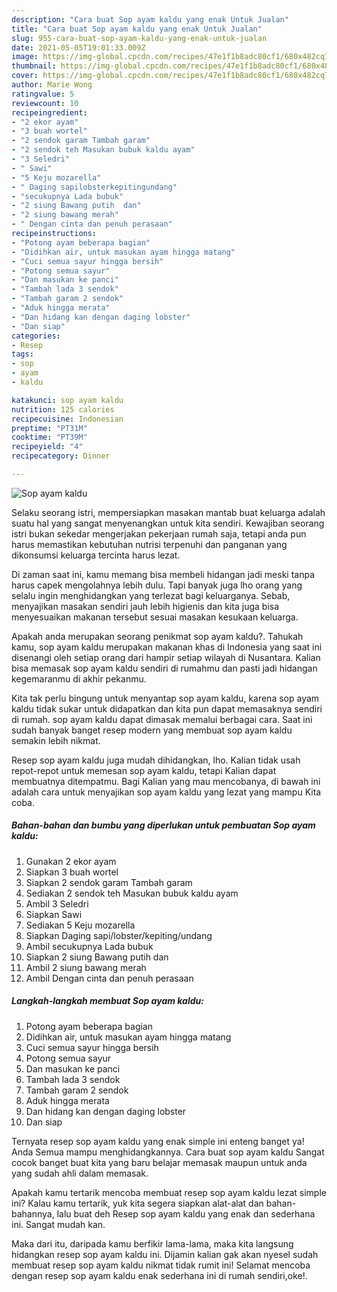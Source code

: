 ```yaml
---
description: "Cara buat Sop ayam kaldu yang enak Untuk Jualan"
title: "Cara buat Sop ayam kaldu yang enak Untuk Jualan"
slug: 955-cara-buat-sop-ayam-kaldu-yang-enak-untuk-jualan
date: 2021-05-05T19:01:33.009Z
image: https://img-global.cpcdn.com/recipes/47e1f1b8adc80cf1/680x482cq70/sop-ayam-kaldu-foto-resep-utama.jpg
thumbnail: https://img-global.cpcdn.com/recipes/47e1f1b8adc80cf1/680x482cq70/sop-ayam-kaldu-foto-resep-utama.jpg
cover: https://img-global.cpcdn.com/recipes/47e1f1b8adc80cf1/680x482cq70/sop-ayam-kaldu-foto-resep-utama.jpg
author: Marie Wong
ratingvalue: 5
reviewcount: 10
recipeingredient:
- "2 ekor ayam"
- "3 buah wortel"
- "2 sendok garam Tambah garam"
- "2 sendok teh Masukan bubuk kaldu ayam"
- "3 Seledri"
- " Sawi"
- "5 Keju mozarella"
- " Daging sapilobsterkepitingundang"
- "secukupnya Lada bubuk"
- "2 siung Bawang putih  dan"
- "2 siung bawang merah"
- " Dengan cinta dan penuh perasaan"
recipeinstructions:
- "Potong ayam beberapa bagian"
- "Didihkan air, untuk masukan ayam hingga matang"
- "Cuci semua sayur hingga bersih"
- "Potong semua sayur"
- "Dan masukan ke panci"
- "Tambah lada 3 sendok"
- "Tambah garam 2 sendok"
- "Aduk hingga merata"
- "Dan hidang kan dengan daging lobster"
- "Dan siap"
categories:
- Resep
tags:
- sop
- ayam
- kaldu

katakunci: sop ayam kaldu 
nutrition: 125 calories
recipecuisine: Indonesian
preptime: "PT31M"
cooktime: "PT39M"
recipeyield: "4"
recipecategory: Dinner

---
```



![Sop ayam kaldu](https://img-global.cpcdn.com/recipes/47e1f1b8adc80cf1/680x482cq70/sop-ayam-kaldu-foto-resep-utama.jpg)

Selaku seorang istri, mempersiapkan masakan mantab buat keluarga adalah suatu hal yang sangat menyenangkan untuk kita sendiri. Kewajiban seorang istri bukan sekedar mengerjakan pekerjaan rumah saja, tetapi anda pun harus memastikan kebutuhan nutrisi terpenuhi dan panganan yang dikonsumsi keluarga tercinta harus lezat.

Di zaman  saat ini, kamu memang bisa membeli hidangan jadi meski tanpa harus capek mengolahnya lebih dulu. Tapi banyak juga lho orang yang selalu ingin menghidangkan yang terlezat bagi keluarganya. Sebab, menyajikan masakan sendiri jauh lebih higienis dan kita juga bisa menyesuaikan makanan tersebut sesuai masakan kesukaan keluarga. 



Apakah anda merupakan seorang penikmat sop ayam kaldu?. Tahukah kamu, sop ayam kaldu merupakan makanan khas di Indonesia yang saat ini disenangi oleh setiap orang dari hampir setiap wilayah di Nusantara. Kalian bisa memasak sop ayam kaldu sendiri di rumahmu dan pasti jadi hidangan kegemaranmu di akhir pekanmu.

Kita tak perlu bingung untuk menyantap sop ayam kaldu, karena sop ayam kaldu tidak sukar untuk didapatkan dan kita pun dapat memasaknya sendiri di rumah. sop ayam kaldu dapat dimasak memalui berbagai cara. Saat ini sudah banyak banget resep modern yang membuat sop ayam kaldu semakin lebih nikmat.

Resep sop ayam kaldu juga mudah dihidangkan, lho. Kalian tidak usah repot-repot untuk memesan sop ayam kaldu, tetapi Kalian dapat membuatnya ditempatmu. Bagi Kalian yang mau mencobanya, di bawah ini adalah cara untuk menyajikan sop ayam kaldu yang lezat yang mampu Kita coba.

<!--inarticleads1-->

##### Bahan-bahan dan bumbu yang diperlukan untuk pembuatan Sop ayam kaldu:

1. Gunakan 2 ekor ayam
1. Siapkan 3 buah wortel
1. Siapkan 2 sendok garam Tambah garam
1. Sediakan 2 sendok teh Masukan bubuk kaldu ayam
1. Ambil 3 Seledri
1. Siapkan  Sawi
1. Sediakan 5 Keju mozarella
1. Siapkan  Daging sapi/lobster/kepiting/undang
1. Ambil secukupnya Lada bubuk
1. Siapkan 2 siung Bawang putih  dan
1. Ambil 2 siung bawang merah
1. Ambil  Dengan cinta dan penuh perasaan




<!--inarticleads2-->

##### Langkah-langkah membuat Sop ayam kaldu:

1. Potong ayam beberapa bagian
1. Didihkan air, untuk masukan ayam hingga matang
1. Cuci semua sayur hingga bersih
1. Potong semua sayur
1. Dan masukan ke panci
1. Tambah lada 3 sendok
1. Tambah garam 2 sendok
1. Aduk hingga merata
1. Dan hidang kan dengan daging lobster
1. Dan siap




Ternyata resep sop ayam kaldu yang enak simple ini enteng banget ya! Anda Semua mampu menghidangkannya. Cara buat sop ayam kaldu Sangat cocok banget buat kita yang baru belajar memasak maupun untuk anda yang sudah ahli dalam memasak.

Apakah kamu tertarik mencoba membuat resep sop ayam kaldu lezat simple ini? Kalau kamu tertarik, yuk kita segera siapkan alat-alat dan bahan-bahannya, lalu buat deh Resep sop ayam kaldu yang enak dan sederhana ini. Sangat mudah kan. 

Maka dari itu, daripada kamu berfikir lama-lama, maka kita langsung hidangkan resep sop ayam kaldu ini. Dijamin kalian gak akan nyesel sudah membuat resep sop ayam kaldu nikmat tidak rumit ini! Selamat mencoba dengan resep sop ayam kaldu enak sederhana ini di rumah sendiri,oke!.

